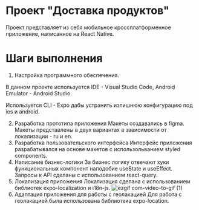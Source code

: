 # Проект "Доставка продуктов"
Проект представляет из себя мобильное кроссплатформенное приложение, написанное на React Native.
# Шаги выполнения
1. Настройка программного обеспечения. 

В данном проекте используется IDE - Visual Studio Code, Android Emulator - Android Studio. 

Используется CLI - Expo дабы устранить излишнюю конфигурацию под ios и android.

2. Разработка прототипа приложения
Макеты создавались в figma. Макеты представлены в двух вариантах в зависимости от локализации - ru и en. 
3. Разработка пользовательского интерфейса 
Интерфейс приложения разрабатывался на основе макетов с использольванием styled components. 
4. Написание бизнес-логики 
За бизнес логику отвечают хуки функциональных компонент наподобие useState и useEffect.
Запросы к API сделаны с использованием react-query.
5. Локализация приложения
Локализация сделана с использованием библиотек expo-localization и i18n-js. 
![ezgif com-video-to-gif (1)](https://user-images.githubusercontent.com/44906806/235351818-3958ce2f-e36a-4e9c-b3fa-634d66ac5f70.gif)
6. Адаптация приложения для работы с геолакацией
Для работа с геолакацией была использована библиотека expo-location.
